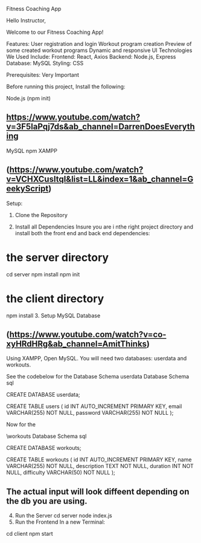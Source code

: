 Fitness Coaching App


Hello Instructor,

Welcome to our Fitness Coaching App! 

Features:
User registration and login
Workout program creation
Preview of some created workout programs
Dynamic and responsive UI
Technologies We Used Include:
Frontend: React, Axios
Backend: Node.js, Express
Database: MySQL
Styling: CSS


Prerequisites: Very Important

Before running this project, Install the following:

Node.js (npm init)
## https://www.youtube.com/watch?v=3F5IaPqj7ds&ab_channel=DarrenDoesEverything
MySQL
npm 
XAMPP 
## (https://www.youtube.com/watch?v=VCHXCusltqI&list=LL&index=1&ab_channel=GeekyScript)
Setup:
1. Clone the Repository

2. Install all Dependencies
Insure you are i nthe right project directory and install both the front end and back end dependencies:


#  the server directory 
cd server
npm install
npm init

#  the client directory 
npm install
3. Setup MySQL Database  
## (https://www.youtube.com/watch?v=co-xyHRdHRg&ab_channel=AmitThinks)
Using XAMPP, Open MySQL. You will need two databases:
 userdata and workouts.
 
 See the codebelow for the Database Schema
userdata Database Schema
sql

CREATE DATABASE userdata;



CREATE TABLE users (
  id INT AUTO_INCREMENT PRIMARY KEY,
  email VARCHAR(255) NOT NULL,
  password VARCHAR(255) NOT NULL
);

Now for the 

\workouts Database Schema
sql

CREATE DATABASE workouts;



CREATE TABLE workouts (
  id INT AUTO_INCREMENT PRIMARY KEY,
  name VARCHAR(255) NOT NULL,
  description TEXT NOT NULL,
  duration INT NOT NULL,
  difficulty VARCHAR(50) NOT NULL
);

## The actual input will look diffeent depending on the db you are using.

4. Run the Server
cd server
node index.js
5. Run the Frontend
In a new Terminal:

cd client
npm start